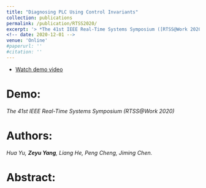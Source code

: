 ```yaml
---
title: "Diagnosing PLC Using Control Invariants"
collection: publications
permalink: /publication/RTSS2020/
excerpt: '> *The 41st IEEE Real-Time Systems Symposium ([RTSS@Work 2020](http://2020.rtss.org/accepted-demos/))*<br>*Hua Yu, **Zeyu Yang**, Liang He, Peng Cheng, Jiming Chen*.<br><a href="https://www.youtube.com/watch?v=2ZVj5IUiN_k" target="_blank" style="color:rgb(139,70,146)">Demo</a>'
<!-- date: 2020-12-01 -->
venue: 'Online'
#paperurl: ''
#citation: ''
---
```

- [Watch demo video](https://www.youtube.com/watch?v=2ZVj5IUiN_k)

Demo:
===
*The 41st IEEE Real-Time Systems Symposium (RTSS@Work 2020)*  

Authors: 
===
*Hua Yu, **Zeyu Yang**, Liang He, Peng Cheng, Jiming Chen.*

Abstract: 
===
